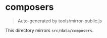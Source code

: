 # composers

> Auto-generated by tools/mirror-public.js

This directory mirrors `src/data/composers`.
